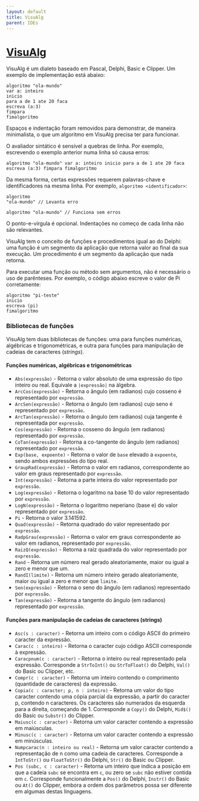 ```yaml
---
layout: default
title: VisuAlg
parent: IDEs
---
```


# [VisuAlg](https://visualg3.com.br)

VisuAlg é um dialeto baseado em Pascal, Delphi, Basic e Clipper. Um exemplo de implementação está abaixo:

```
algoritmo "ola-mundo"
var a: inteiro
inicio
para a de 1 ate 20 faca
escreva (a:3)
fimpara
fimalgoritmo
```

Espaços e indentação foram removidos para demonstrar, de maneira minimalista, o que um algoritmo em VisuAlg precisa ter para funcionar.

O avaliador sintático é sensível a quebras de linha. Por exemplo, escrevendo o exemplo anterior numa linha só causa erros:

```
algoritmo "ola-mundo" var a: inteiro inicio para a de 1 ate 20 faca escreva (a:3) fimpara fimalgoritmo
```

Da mesma forma, certas expressões requerem palavras-chave e identificadores na mesma linha. Por exemplo, `algoritmo <identificador>`:

```
algoritmo
"ola-mundo" // Levanta erro
```

```
algoritmo "ola-mundo" // Funciona sem erros
```

O ponto-e-vírgula é opcional. Indentações no começo de cada linha não são relevantes.

VisuAlg tem o conceito de funções e procedimentos igual ao do Delphi: uma função é um segmento da aplicação que retorna valor ao final da sua execução. Um procedimento é um segmento da aplicação que nada retorna.

Para executar uma função ou método sem argumentos, não é necessário o uso de parênteses. Por exemplo, o código abaixo escreve o valor de Pi corretamente:

```
algoritmo "pi-teste"
inicio
escreva (pi)
fimalgoritmo
```

### Bibliotecas de funções

VisuAlg tem duas bibliotecas de funções: uma para funções numéricas, algébricas e trigonométricas, e outra para funções para manipulação de cadeias de caracteres (_strings_).

#### Funções numéricas, algébricas e trigonométricas

- `Abs(expressão)` - Retorna o valor absoluto de uma expressão do tipo inteiro ou real. Equivale a `|expressão|` na álgebra.
- `ArcCos(expressão)` - Retorna o ângulo (em radianos) cujo cosseno é representado por `expressão`.
- `ArcSen(expressão)` - Retorna o ângulo (em radianos) cujo seno é representado por `expressão`.
- `ArcTan(expressão)` - Retorna o ângulo (em radianos) cuja tangente é representada por `expressão`.
- `Cos(expressão)` - Retorna o cosseno do ângulo (em radianos) representado por `expressão`.
- `CoTan(expressão)` - Retorna a co-tangente do ângulo (em radianos) representado por `expressão`.
- `Exp(base, expoente)` - Retorna o valor de `base` elevado a `expoente`, sendo ambos expressões do tipo real.
- `GraupRad(expressão)` - Retorna o valor em radianos, correspondente ao valor em graus representado por `expressão`.
- `Int(expressão)` - Retorna a parte inteira do valor representado por `expressão`.
- `Log(expressão)` - Retorna o logaritmo na base 10 do valor representado por `expressão`.
- `LogN(expressão)` - Retorna o logaritmo neperiano (base e) do valor representado por `expressão`.
- `Pi` - Retorna o valor 3.141592.
- `Quad(expressão)` - Retorna quadrado do valor representado por `expressão`.
- `RadpGrau(expressão)` - Retorna o valor em graus correspondente ao valor em radianos, representado por `expressão`.
- `RaizQ(expressão)` - Retorna a raiz quadrada do valor representado por `expressão`.
- `Rand` - Retorna um número real gerado aleatoriamente, maior ou igual a zero e menor que um.
- `RandI(limite)` - Retorna um número inteiro gerado aleatoriamente, maior ou igual a zero e menor que `limite`.
- `Sen(expressão)` - Retorna o seno do ângulo (em radianos) representado por `expressão`.
- `Tan(expressão)` - Retorna a tangente do ângulo (em radianos) representado por `expressão`.

#### Funções para manipulação de cadeias de caracteres (strings)

- `Asc(s : caracter)` - Retorna um inteiro com o código ASCII do primeiro caracter da expressão.
- `Carac(c : inteiro)` - Retorna o caracter cujo código ASCII corresponde à expressão.
- `Caracpnum(c : caracter)` - Retorna o inteiro ou real representado pela expressão. Corresponde a `StrToInt()` ou `StrToFloat()` do Delphi, `Val()` do Basic ou Clipper, etc.
- `Compr(c : caracter)` - Retorna um inteiro contendo o comprimento (quantidade de caracteres) da expressão.
- `Copia(c : caracter; p, n : inteiro)` - Retorna um valor do tipo caracter contendo uma cópia parcial da expressão, a partir do caracter p, contendo n caracteres. Os caracteres são numerados da esquerda para a direita, começando de 1. Corresponde a `Copy()` do Delphi, `Mid$()` do Basic ou `Substr()` do Clipper.
- `Maiusc(c : caracter)` - Retorna um valor caracter contendo a expressão em maiúsculas.
- `Minusc(c : caracter)` - Retorna um valor caracter contendo a expressão em minúsculas.
- `Numpcarac(n : inteiro ou real)` - Retorna um valor caracter contendo a representação de n como uma cadeia de caracteres. Corresponde a `IntToStr()` ou `FloatToStr()` do Delphi, `Str()` do Basic ou Clipper.
- `Pos (subc, c : caracter)` - Retorna um inteiro que indica a posição em que a cadeia `subc` se encontra em `c`, ou zero se `subc` não estiver contida em `c`. Corresponde funcionalmente a `Pos()` do Delphi, `Instr()` do Basic ou `At()` do Clipper, embora a ordem dos parâmetros possa ser diferente em algumas destas linguagens.